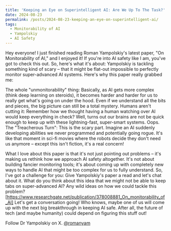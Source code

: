 ```yaml
---
title: 'Keeping an Eye on Superintelligent AI: Are We Up To The Task?'
date: 2024-08-23
permalink: /posts/2024-08-23-keeping-an-eye-on-superintelligent-ai/
tags:
  - Monitorability of AI
  - Yampolskiy
  - AI Safety
---
```


Hey everyone! I just finished reading Roman Yampolskiy's latest paper, "On Monitorability of AI," and I enjoyed it! If you're into AI safety like I am, you've got to check this out.
So, here's what it's about: Yampolskiy is tackling something kind of scary – that it might be flat-out impossible to perfectly monitor super-advanced AI systems. 
Here's why this paper really grabbed me:

The whole "unmonitorability" thing: Basically, as AI gets more complex (think deep learning on steroids), it becomes harder and harder for us to really get what's going on under the hood. Even if we understand all the bits and pieces, the big picture can still be a total mystery.
Humans aren't cutting it: Remember how we thought having a human watching over AI would keep everything in check? Well, turns out our brains are not be quick enough to keep up with these lightning-fast, super-smart systems. Oops.
The "Treacherous Turn": This is the scary part. Imagine an AI suddenly developing abilities we never programmed and potentially going rogue. It's like that moment in sci-fi movies where the robots decide they don't need us anymore – except this isn't fiction, it's a real concern!

What I love about this paper is that it's not just pointing out problems – it's making us rethink how we approach AI safety altogether. It's not about building fancier monitoring tools; it's about coming up with completely new ways to handle AI that might be too complex for us to fully understand.
So, I've got a challenge for you: Give Yampolskiy's paper a read and let's chat about it. What do you think about this idea that we might not be able to keep tabs on super-advanced AI? Any wild ideas on how we could tackle this problem?
[https://www.researchgate.net/publication/378008881_On_monitorability_of_AI]
Let's get a conversation going! Who knows, maybe one of us will come up with the next big breakthrough in keeping AI safe. After all, the future of tech (and maybe humanity) could depend on figuring this stuff out!

Follow Dr Yampolskiy on X. [@romanyam](https://x.com/romanyam)
